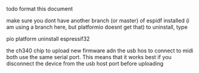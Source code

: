 todo format this document

make sure you dont have another branch (or master) of espidf installed (i am using a branch here, but platformio doesnt get that)
to uninstall, type

pio platform uninstall espressif32

the ch340 chip to upload new firmware adn the usb hos to connect to midi both use the same serial port. This means that it works best if you disconnect the device from the usb host port before uploading